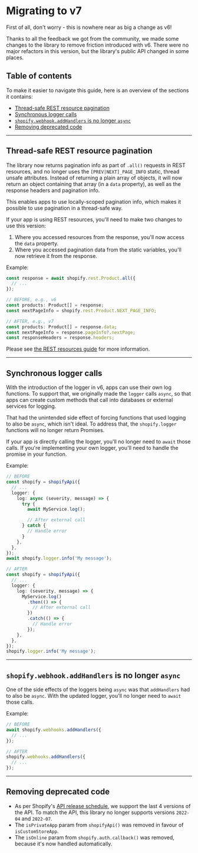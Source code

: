 # Migrating to v7

First of all, don't worry - this is nowhere near as big a change as v6!

Thanks to all the feedback we got from the community, we made some changes to the library to remove friction introduced with v6.
There were no major refactors in this version, but the library's public API changed in some places.

## Table of contents

To make it easier to navigate this guide, here is an overview of the sections it contains:

- [Thread-safe REST resource pagination](#thread-safe-rest-resource-pagination)
- [Synchronous logger calls](#synchronous-logger-calls)
- [`shopify.webhook.addHandlers` is no longer `async`](#shopifywebhookaddhandlers-is-no-longer-async)
- [Removing deprecated code](#removing-deprecated-code)

---

## Thread-safe REST resource pagination

The library now returns pagination info as part of `.all()` requests in REST resources, and no longer uses the `[PREV|NEXT]_PAGE_INFO` static, thread unsafe attributes.
Instead of returning a plain array of objects, it will now return an object containing that array (in a `data` property), as well as the response headers and pagination info.

This enables apps to use locally-scoped pagination info, which makes it possible to use pagination in a thread-safe way.

If your app is using REST resources, you'll need to make two changes to use this version:

1. Where you accessed resources from the response, you'll now access the `data` property.
1. Where you accessed pagination data from the static variables, you'll now retrieve it from the response.

Example:

```ts
const response = await shopify.rest.Product.all({
  // ...
});

// BEFORE, e.g., v6
const products: Product[] = response;
const nextPageInfo = shopify.rest.Product.NEXT_PAGE_INFO;

// AFTER, e.g., v7
const products: Product[] = response.data;
const nextPageInfo = response.pageInfo?.nextPage;
const responseHeaders = response.headers;
```

Please see [the REST resources guide](../docs/guides/rest-resources.md#paginated-requests) for more information.

---

## Synchronous logger calls

With the introduction of the logger in v6, apps can use their own log functions.
To support that, we originally made the `logger` calls `async`, so that apps can create custom methods that call into databases or external services for logging.

That had the unintended side effect of forcing functions that used logging to also be `async`, which isn't ideal.
To address that, the `shopify.logger` functions will no longer return Promises.

If your app is directly calling the logger, you'll no longer need to `await` those calls.
If you're implementing your own logger, you'll need to handle the promise in your function.

Example:

```ts
// BEFORE
const shopify = shopifyApi({
  // ...
  logger: {
    log: async (severity, message) => {
      try {
        await MyService.log();

        // After external call
      } catch {
        // Handle error
      }
    },
  },
});
await shopify.logger.info('My message');

// AFTER
const shopify = shopifyApi({
  // ...
  logger: {
    log: (severity, message) => {
      MyService.log()
        .then(() => {
          // After external call
        })
        .catch(() => {
          // Handle error
        });
    },
  },
});
shopify.logger.info('My message');
```

---

## `shopify.webhook.addHandlers` is no longer `async`

One of the side effects of the loggers being `async` was that `addHandlers` had to also be `async`.
With the updated logger, you'll no longer need to `await` those calls.

Example:

```ts
// BEFORE
await shopify.webhooks.addHandlers({
  // ...
});

// AFTER
shopify.webhooks.addHandlers({
  // ...
});
```

---

## Removing deprecated code

- As per Shopify's [API release schedule](https://shopify.dev/docs/api/usage/versioning#release-schedule), we support the last 4 versions of the API.
  To match the API, this library no longer supports versions `2022-04` and `2022-07`.
- The `isPrivateApp` param from `shopifyApi()` was removed in favour of `isCustomStoreApp`.
- The `isOnline` param from `shopify.auth.callback()` was removed, because it's now handled automatically.

